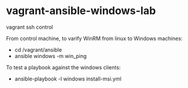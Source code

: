 # vagrant-ansible-windows-lab

vagrant ssh control

From control machine, to varify WinRM from linux to Windows machines:
 *   cd /vagrant/ansible
 *   ansible windows -m win_ping

To test a playbook against the windows clients:
 *   ansible-playbook -l windows install-msi.yml
